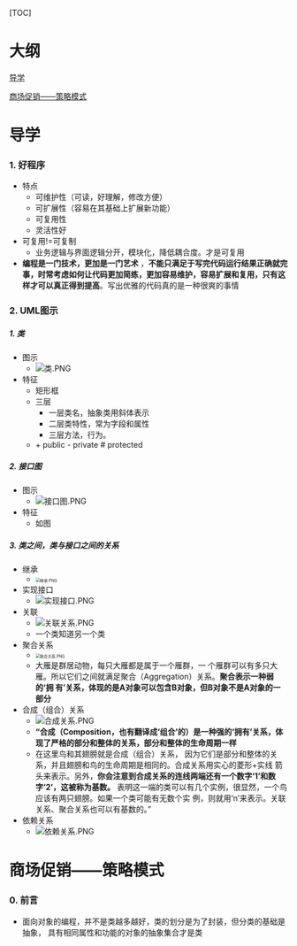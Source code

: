 [TOC]

# 大纲

[导学](#导学)

[商场促销——策略模式](#商场促销——策略模式)



# 导学

### 1. 好程序

* 特点
  * 可维护性（可读，好理解，修改方便）
  * 可扩展性（容易在其基础上扩展新功能）
  * 可复用性
  * 灵活性好
* 可复用!=可复制
  * 业务逻辑与界面逻辑分开，模块化，降低耦合度。才是可复用
* **编程是一门技术，更加是一门艺术** ，**不能只满足于写完代码运行结果正确就完事，时常考虑如何让代码更加简练，更加容易维护，容易扩展和复用，只有这样才可以真正得到提高**。写出优雅的代码真的是一种很爽的事情

### 2. UML图示

##### 1. 类

* 图示
  * ![类.PNG](https://upload-images.jianshu.io/upload_images/8438096-d5826fe0429d1427.PNG?imageMogr2/auto-orient/strip%7CimageView2/2/w/1240)
* 特征
  * 矩形框
  * 三层
    * 一层类名，抽象类用斜体表示
    * 二层类特性，常为字段和属性
    * 三层方法，行为。
  * \+ public  -  private #  protected

##### 2. 接口图

* 图示
  * ![接口图.PNG](https://upload-images.jianshu.io/upload_images/8438096-036cc754575a115f.PNG?imageMogr2/auto-orient/strip%7CimageView2/2/w/1240)
* 特征
  * 如图

##### 3. 类之间，类与接口之间的关系

* 继承
  * <img src="https://upload-images.jianshu.io/upload_images/8438096-c72a4188a2389b22.PNG?imageMogr2/auto-orient/strip%7CimageView2/2/w/1240" alt="继承.PNG" style="zoom:50%;" />
* 实现接口
  * ![实现接口.PNG](https://upload-images.jianshu.io/upload_images/8438096-0676d3567d793b11.PNG?imageMogr2/auto-orient/strip%7CimageView2/2/w/1240)
* 关联
  * ![关联关系.PNG](https://upload-images.jianshu.io/upload_images/8438096-889a8f7fe81acf4a.PNG?imageMogr2/auto-orient/strip%7CimageView2/2/w/1240)
  * 一个类知道另一个类
* 聚合关系
  * <img src="https://upload-images.jianshu.io/upload_images/8438096-0effb587315340f7.PNG?imageMogr2/auto-orient/strip%7CimageView2/2/w/1240" alt="聚合关系.PNG" style="zoom:50%;" />
  * 大雁是群居动物，每只大雁都是属于一个雁群，一 个雁群可以有多只大雁。所以它们之间就满足聚合（Aggregation）关系。**聚合表示一种弱的‘拥 有’关系，体现的是A对象可以包含B对象，但B对象不是A对象的一部分** 
* 合成（组合）关系
  * ![合成关系.PNG](https://upload-images.jianshu.io/upload_images/8438096-7f5ce88b484e1e67.PNG?imageMogr2/auto-orient/strip%7CimageView2/2/w/1240)
  * **“合成（Composition，也有翻译成‘组合’的）是一种强的‘拥有’关系，体现了严格的部分和整体的关系，部分和整体的生命周期一样** 
  * 在这里鸟和其翅膀就是合成（组合）关系， 因为它们是部分和整体的关系，并且翅膀和鸟的生命周期是相同的。合成关系用实心的菱形+实线 箭头来表示。另外，**你会注意到合成关系的连线两端还有一个数字‘1’和数字‘2’，这被称为基数。** 表明这一端的类可以有几个实例，很显然，一个鸟应该有两只翅膀。如果一个类可能有无数个实 例，则就用‘n’来表示。关联关系、聚合关系也可以有基数的。”
* 依赖关系
  * ![依赖关系.PNG](https://upload-images.jianshu.io/upload_images/8438096-e6dd68aa8912687d.PNG?imageMogr2/auto-orient/strip%7CimageView2/2/w/1240)

# 商场促销——策略模式

### 0. 前言

* 面向对象的编程，并不是类越多越好，类的划分是为了封装，但分类的基础是抽象， 具有相同属性和功能的对象的抽象集合才是类

​	
